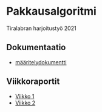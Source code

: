 # Pakkausalgoritmi
Tiralabran harjoitustyö 2021

## Dokumentaatio
 - [määritelydokumentti](./Dokumentaatio/määrittelydokumentti.md)

## Viikkoraportit
- [Viikko 1](./Dokumentaatio/Viikkoraportti1.md)
- [Viikko 2](./Dokumentaatio/Viikkoraportti2.md)
